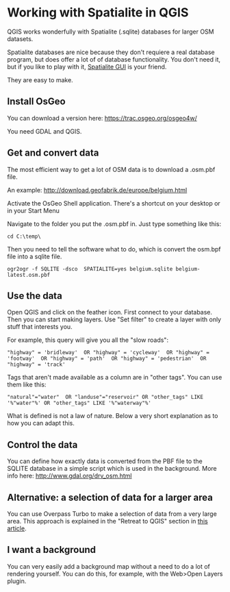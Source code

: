 # Working with Spatialite in QGIS

QGIS works wonderfully with Spatialite (.sqlite) databases for larger OSM datasets.

Spatialite databases are nice because they don't requiere a real database program, but does offer a lot of of database functionality. You don't need it, but if you like to play with it, [Spatialite GUI](https://www.gaia-gis.it/fossil/spatialite_gui/index) is your friend.

They are easy to make.


## Install OsGeo

You can download a version here:
https://trac.osgeo.org/osgeo4w/

You need GDAL and QGIS.


## Get and convert data

The most efficient way to get a lot of OSM data is to download a .osm.pbf file.

An example: http://download.geofabrik.de/europe/belgium.html

Activate the OsGeo Shell application. There's a shortcut on your desktop or in your Start Menu

Navigate to the folder you put the .osm.pbf in. Just type something like this:

``` cd C:\temp\ ```

Then you need to tell the software what to do, which is convert the osm.bpf file into a sqlite file.

``` ogr2ogr -f SQLITE -dsco  SPATIALITE=yes belgium.sqlite belgium-latest.osm.pbf ```


## Use the data

Open QGIS and click on the feather icon. First connect to your database. Then you can start making layers. Use "Set filter" to create a layer with only stuff that interests you.

For example, this query will give you all the "slow roads":

``` "highway" = 'bridleway'  OR "highway" = 'cycleway'  OR "highway" = 'footway'  OR "highway" = 'path'  OR "highway" = 'pedestrian'  OR "highway" = 'track' ```

Tags that aren't made available as a column are in "other tags". You can use them like this:

``` "natural"="water"  OR "landuse"="reservoir" OR "other_tags" LIKE '%"water"%' OR "other_tags" LIKE '%"waterway"%' ```

What is defined is not a law of nature. Below a very short explanation as to how you can adapt this.
  
## Control the data

You can define how exactly data is converted from the PBF file to the SQLITE database in a simple script which is used in the background. More info here:
http://www.gdal.org/drv_osm.html


## Alternative: a selection of data for a larger area

You can use Overpass Turbo to make a selection of data from a very large area. This approach is explained in the "Retreat to QGIS" section in [this article](http://www.openstreetmap.org/user/joost%20schouppe/diary/38103).


## I want a background

You can very easily add a background map without a need to do a lot of rendering yourself. You can do this, for example, with the Web>Open Layers plugin.

